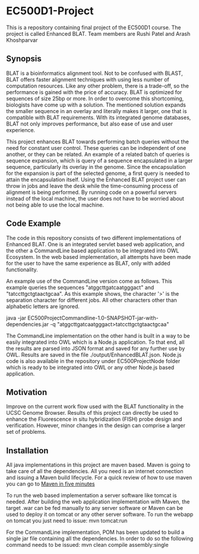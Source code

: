 # EC500D1-Project
This is a repository containing final project of the EC500D1 course. The project is called Enhanced BLAT. Team members are Rushi Patel and Arash Khoshparvar

## Synopsis
BLAT is a bioinformatics alignment tool. Not to be confused with BLAST, BLAT offers faster alignment techniques with using less number of computation resources. Like any other problem, there is a trade-off, so the performance is gained with the price of accuracy. BLAT is optimized for sequences of size 25bp or more. In order to overcome this shortcoming, biologists have come up with a solution. The mentioned solution expands the smaller sequence in an overlay and literally makes it larger, one that is compatible with BLAT requirements. With its integrated genome databases, BLAT not only improves performance, but also ease of use and user experience.

This project enhances BLAT towards performing batch queries without the need for constant user control. These queries can be independent of one another, or they can be related. An example of a related batch of queries is sequence expansion, which is query of a sequence encapsulated in a larger sequence, particularly its overlay in the genome. Since the encapsulation for the expansion is part of the selected genome, a first query is needed to attain the encapsulation itself. Using the Enhanced BLAT project user can throw in jobs and leave the desk while the time-consuming process of alignment is being performed. By running code on a powerful servers instead of the local machine, the user does not have to be worried about not being able to use the local machine.

## Code Example

The code in this repository consists of two different implementations of Enhanced BLAT. One is an integrated servlet based web application, and the other a CommandLine based application to be integrated into OWL Ecosystem. In the web based implementation, all attempts have been made for the user to have the same experience as BLAT, only with added functionality.

An example use of the CommandLine version come as follows. This example queries the sequences "atggcttgatcaatgggact" and "tatccttgctgtaactgcaa". As this example shows, the character '>' is the separation character for different jobs. All other characters other than alphabetic letters are ignored.

java -jar EC500ProjectCommandline-1.0-SNAPSHOT-jar-with-dependencies.jar -q "atggcttgatcaatgggact>tatccttgctgtaactgcaa"

The CommandLine implementation on the other hand is built in a way to be easily integrated into OWL which is a Node.js application. To that end, all the results are parsed into JSON format and saved for any further use by OWL. Results are saved in the file ./output/EnhancedBLAT.json. Node.js code is also available in the repository under EC500ProjectNode folder which is ready to be integrated into OWL or any other Node.js based application. 
## Motivation

Improve on the current work flow used with the BLAT functionality in the UCSC Genome Browser.
Results of this project can directly be used to enhance the Fluorescence in situ hybridization (FISH) probe design and verification. However, minor changes in the design can comprise a larger set of problems.


## Installation

All java implementations in this project are maven based. Maven is going to take care of all the dependencies. All you need is an internet connection and issuing a Maven build lifecycle. For a quick review of how to use maven you can go to [Maven in five minutes](https://maven.apache.org/guides/getting-started/maven-in-five-minutes.html)

To run the web based implementation a server software like tomcat is needed. After building the web application implementation with Maven, the target .war can be fed manually to any server software or Maven can be used to deploy it on tomcat or any other server software. To run the webapp on tomcat you just need to issue:
mvn tomcat:run

For the CommandLine implementation, POM has been updated to build a single jar file containing all the dependencies. In order to do so the following command needs to be issued:
mvn clean compile assembly:single
